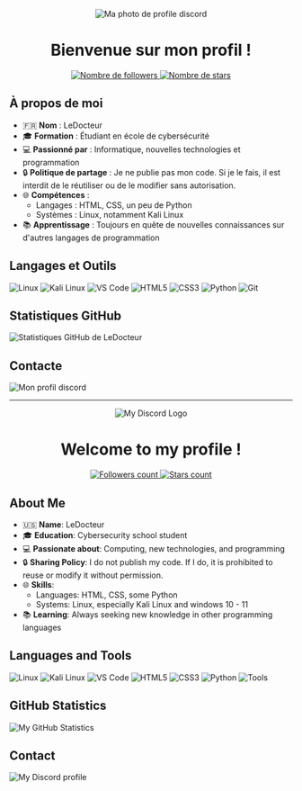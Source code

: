 <p align="center">
  <img src="https://github.com/user-attachments/assets/e398335e-03ee-4092-af3e-d37297bacfc6" alt="Ma photo de profile discord" />
</p>

<h1 align="center">Bienvenue sur mon profil !</h1>

<p align="center">
  <a href="https://github.com/LeDocteur?tab=followers">
    <img src="https://img.shields.io/github/followers/LeDocteur?label=Followers&style=social" alt="Nombre de followers" />
  </a>
  <a href="https://github.com/LeDocteur?tab=repositories">
    <img src="https://img.shields.io/github/stars/LeDocteur?label=Stars&style=social" alt="Nombre de stars" />
  </a>
</p>

## À propos de moi

- 🇫🇷 **Nom** : LeDocteur
- 🎓 **Formation** : Étudiant en école de cybersécurité
- 💻 **Passionné par** : Informatique, nouvelles technologies et programmation
- 🔒 **Politique de partage** : Je ne publie pas mon code. Si je le fais, il est interdit de le réutiliser ou de le modifier sans autorisation.
- 🌐 **Compétences** :
  - Langages : HTML, CSS, un peu de Python
  - Systèmes : Linux, notamment Kali Linux
- 📚 **Apprentissage** : Toujours en quête de nouvelles connaissances sur d'autres langages de programmation

## Langages et Outils

<p>
  <img src="https://img.shields.io/badge/OS-Linux-FCC624?logo=linux&logoColor=black" alt="Linux" />
  <img src="https://img.shields.io/badge/Distro-Kali%20Linux-557C94?logo=kalilinux&logoColor=white" alt="Kali Linux" />
  <img src="https://img.shields.io/badge/Editor-VS%20Code-007ACC?logo=visual-studio-code&logoColor=white" alt="VS Code" />
  <img src="https://img.shields.io/badge/Code-HTML5-E34F26?logo=html5&logoColor=white" alt="HTML5" />
  <img src="https://img.shields.io/badge/Code-CSS3-1572B6?logo=css3&logoColor=white" alt="CSS3" />
  <img src="https://img.shields.io/badge/Code-Python-3776AB?logo=python&logoColor=white" alt="Python" />
  <img src="https://img.shields.io/badge/Tools-Git-F05032?logo=git&logoColor=white" alt="Git" />
</p>

## Statistiques GitHub

<p>
  <img src="https://github-readme-stats.vercel.app/api?username=LeDocteur&show_icons=true&theme=radical" alt="Statistiques GitHub de LeDocteur" />
</p>

 ## Contacte

<p>
  <img src="https://i.imgur.com/l6Mo395_d.webp?maxwidth=760&fidelity=grand" alt="Mon profil discord" />
</p>

---

<p align="center">
  <img src="https://github.com/user-attachments/assets/2f02126f-03ca-4988-a8ad-cdba2d3bf2c1" alt="My Discord Logo" />
</p>

<h1 align="center">Welcome to my profile !</h1>

<p align="center">
  <a href="https://github.com/LeDocteur?tab=followers">
    <img src="https://img.shields.io/github/followers/LeDocteur?label=Followers&style=social" alt="Followers count" />
  </a>
  <a href="https://github.com/LeDocteur?tab=repositories">
    <img src="https://img.shields.io/github/stars/LeDocteur?label=Stars&style=social" alt="Stars count" />
  </a>
</p>

## About Me

- 🇺🇸 **Name**: LeDocteur
- 🎓 **Education**: Cybersecurity school student
- 💻 **Passionate about**: Computing, new technologies, and programming
- 🔒 **Sharing Policy**: I do not publish my code. If I do, it is prohibited to reuse or modify it without permission.
- 🌐 **Skills**:
  - Languages: HTML, CSS, some Python
  - Systems: Linux, especially Kali Linux and windows 10 - 11
- 📚 **Learning**: Always seeking new knowledge in other programming languages

## Languages and Tools

<p>
  <img src="https://img.shields.io/badge/OS-Linux-FCC624?logo=linux&logoColor=black" alt="Linux" />
  <img src="https://img.shields.io/badge/Distro-Kali%20Linux-557C94?logo=kalilinux&logoColor=white" alt="Kali Linux" />
  <img src="https://img.shields.io/badge/Editor-VS%20Code-007ACC?logo=visual-studio-code&logoColor=white" alt="VS Code" />
  <img src="https://img.shields.io/badge/Code-HTML5-E34F26?logo=html5&logoColor=white" alt="HTML5" />
  <img src="https://img.shields.io/badge/Code-CSS3-1572B6?logo=css3&logoColor=white" alt="CSS3" />
  <img src="https://img.shields.io/badge/Code-Python-3776AB?logo=python&logoColor=white" alt="Python" />
  <img src="https://img.shields.io/badge/Tools-Git-F05032?logo=git&logoColor=white" alt="Tools" />

## GitHub Statistics

<p>
  <img src="https://github-readme-stats.vercel.app/api?username=LeDocteur&show_icons=true&theme=radical" alt="My GitHub Statistics" />
</p>

 ## Contact

<p>
  <img src="https://i.imgur.com/l6Mo395_d.webp?maxwidth=760&fidelity=grand" alt="My Discord profile" />
</p>
